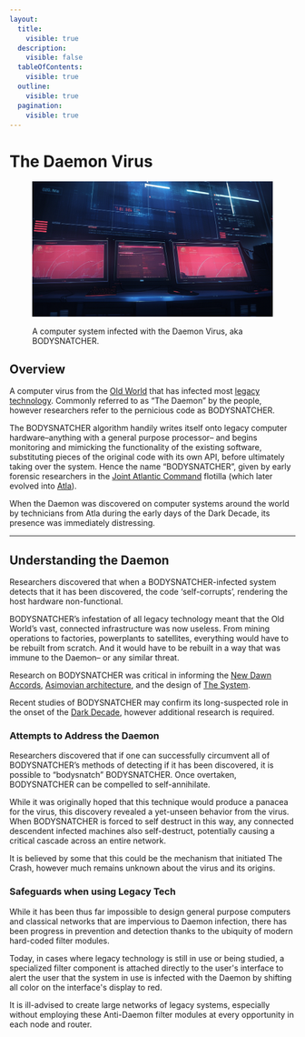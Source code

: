 ```yaml
---
layout:
  title:
    visible: true
  description:
    visible: false
  tableOfContents:
    visible: true
  outline:
    visible: true
  pagination:
    visible: true
---
```


# The Daemon Virus

<figure><img src="../../.gitbook/assets/daemon.png" alt=""><figcaption><p>A computer system infected with the Daemon Virus, aka BODYSNATCHER.</p></figcaption></figure>

## Overview

A computer virus from the [Old World](../history/the-old-world.md) that has infected most [legacy technology](../gata/law-and-order/tech-regulation.md). Commonly referred to as “The Daemon” by the people, however researchers refer to the pernicious code as BODYSNATCHER.

The BODYSNATCHER algorithm handily writes itself onto legacy computer hardware–anything with a general purpose processor– and begins monitoring and mimicking the functionality of the existing software, substituting pieces of the original code with its own API, before ultimately taking over the system. Hence the name “BODYSNATCHER”, given by early forensic researchers in the [Joint Atlantic Command](../gata/history/the-joint-atlantic-command-jac.md) flotilla (which later evolved into [Atla](../gata/key-locations/atla.md)).

When the Daemon was discovered on computer systems around the world by technicians from Atla during the early days of the Dark Decade, its presence was immediately distressing.

***

## Understanding the Daemon

Researchers discovered that when a BODYSNATCHER-infected system detects that it has been discovered, the code ‘self-corrupts’, rendering the host hardware non-functional.

BODYSNATCHER’s infestation of all legacy technology meant that the Old World’s vast, connected infrastructure was now useless. From mining operations to factories, powerplants to satellites, everything would have to be rebuilt from scratch. And it would have to be rebuilt in a way that was immune to the Daemon– or any similar threat.

Research on BODYSNATCHER was critical in informing the [New Dawn Accords](../gata/politics/new-dawn-accords.md), [Asimovian architecture](asimovian-architecture.md), and the design of [The System](../gata/politics/the-system.md).

Recent studies of BODYSNATCHER may confirm its long-suspected role in the onset of the [Dark Decade](../history/the-dark-decade.md), however additional research is required.

### Attempts to Address the Daemon

Researchers discovered that if one can successfully circumvent all of BODYSNATCHER’s methods of detecting if it has been discovered, it is possible to “bodysnatch” BODYSNATCHER. Once overtaken, BODYSNATCHER can be compelled to self-annihilate.

While it was originally hoped that this technique would produce a panacea for the virus, this discovery revealed a yet-unseen behavior from the virus. When BODYSNATCHER is forced to self destruct in this way, any connected descendent infected machines also self-destruct, potentially causing a critical cascade across an entire network.

It is believed by some that this could be the mechanism that initiated The Crash, however much remains unknown about the virus and its origins.

### Safeguards when using Legacy Tech

While it has been thus far impossible to design general purpose computers and classical networks that are impervious to Daemon infection, there has been progress in prevention and detection thanks to the ubiquity of modern hard-coded filter modules.

Today, in cases where legacy technology is still in use or being studied, a specialized filter component is attached directly to the user's interface to alert the user that the system in use is infected with the Daemon by shifting all color on the interface's display to red.

It is ill-advised to create large networks of legacy systems, especially without employing these Anti-Daemon filter modules at every opportunity in each node and router.

